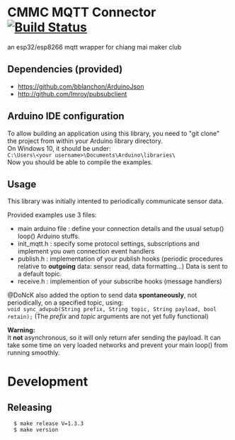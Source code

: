 # CMMC MQTT Connector [![Build Status](https://travis-ci.org/cmmakerclub/MQTT-Connector.svg?branch=master)](https://travis-ci.org/cmmakerclub/MQTT-Connector)
an esp32/esp8266 mqtt wrapper for chiang mai maker club

## Dependencies (provided)

 - https://github.com/bblanchon/ArduinoJson
 - http://github.com/Imroy/pubsubclient

## Arduino IDE configuration
To allow building an application using this library, you need to
"git clone" the project from within your Arduino library directory.  
On Windows 10, it should be under:  
`C:\Users\<your username>\Documents\Arduino\libraries\`  
Now you should be able to compile the examples.

## Usage
This library was initially intented to periodically communicate sensor data.

Provided examples use 3 files:

 - main arduino file	: define your connection details and the usual setup() loop() Arduino stuffs.
 - init_mqtt.h	: specify some protocol settings, subscriptions and implement you own connection event handlers 
 - publish.h	: implementation of your publish hooks (periodic procedures relative to **outgoing** data: sensor read, data formatting...)  Data is sent to a default topic.
 - receive.h	: implemention of your subscribe hooks (message handlers)  
 

@DoNcK also added the option to send data **spontaneously**, not periodically, on a specified topic, using:  
```void sync_advpub(String prefix, String topic, String payload, bool retain);```
(The *prefix* and *topic* arguments are not yet fully functional) 

**Warning:**  
It **not** asynchronous, so it will only return afer sending the payload. It can take some time on very loaded networks and prevent your main loop() from running smoothly.


# Development

## Releasing
```
  $ make release V=1.3.3
  $ make version
```
